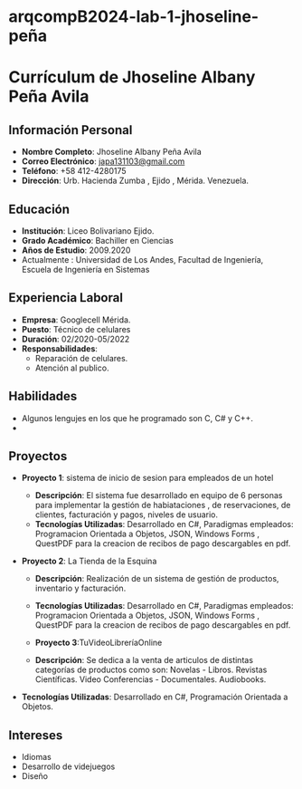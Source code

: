 # arqcompB2024-lab-1-jhoseline-peña
# Currículum de Jhoseline Albany Peña Avila

## Información Personal
- **Nombre Completo**: Jhoseline Albany Peña Avila
- **Correo Electrónico**: japa131103@gmail.com
- **Teléfono**: +58 412-4280175
- **Dirección**: Urb. Hacienda Zumba , Ejido , Mérida. Venezuela.

## Educación
- **Institución**: Liceo Bolivariano Ejido.
- **Grado Académico**: Bachiller en Ciencias
- **Años de Estudio**: 2009.2020
- Actualmente : Universidad de Los Andes, Facultad de Ingeniería, Escuela de Ingeniería en Sistemas

## Experiencia Laboral
- **Empresa**: Googlecell Mérida.
- **Puesto**: Técnico de celulares
- **Duración**: 02/2020-05/2022
- **Responsabilidades**:
  - Reparación de celulares.
  - Atención al publico.

## Habilidades
- Algunos lengujes en los que he programado son C, C# y C++.
- 
## Proyectos
- **Proyecto 1**: sistema de inicio de sesion para empleados de un hotel
  - **Descripción**: El sistema fue desarrollado en equipo de 6 personas para implementar la gestión de habiataciones ,  de reservaciones, de clientes, facturación y pagos, niveles de usuario.
  - **Tecnologías Utilizadas**:  Desarrollado en C#, Paradigmas empleados: Programacion Orientada a Objetos, JSON, Windows Forms , QuestPDF para la creacion de recibos de pago descargables en pdf.

- **Proyecto 2**: La Tienda de la Esquina
  - **Descripción**:  Realización de un sistema de gestión de productos, inventario y facturación. 
  - **Tecnologías Utilizadas**: Desarrollado en C#, Paradigmas empleados: Programacion Orientada a Objetos, JSON, Windows Forms , QuestPDF para la creacion de recibos de pago descargables en pdf.

  - **Proyecto 3**:TuVideoLibreríaOnline
  -  **Descripción**:  Se dedica a la venta de articulos de distintas categorías de productos como son:
Novelas - Libros.
Revistas Científicas.
Video Conferencias - Documentales.
Audiobooks. 
 - **Tecnologías Utilizadas**: Desarrollado en C#, Programación Orientada a Objetos.
 
 ## Intereses
- Idiomas
- Desarrollo  de videjuegos
- Diseño
  
